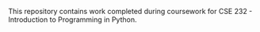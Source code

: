 This repository contains work completed during coursework for CSE 232 - Introduction to Programming in Python.
